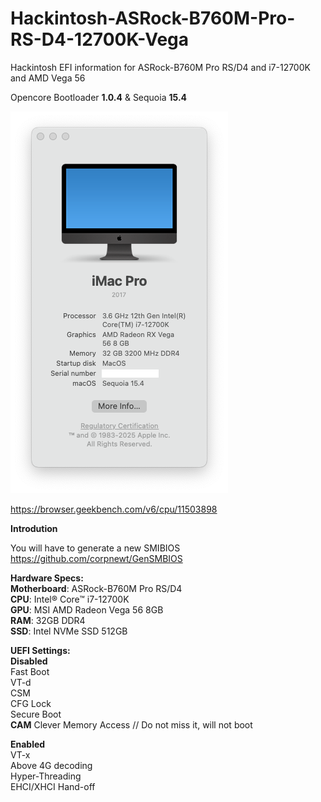 # Hackintosh-ASRock-B760M-Pro-RS-D4-12700K-Vega
Hackintosh EFI information for ASRock-B760M Pro RS/D4 and i7-12700K and AMD Vega 56

Opencore Bootloader **1.0.4** & Sequoia **15.4**  

<img src="https://github.com/nkinchev/Hackintosh-ASRock-B760M-Pro-RS-D4-12700K-Vega/blob/main/macos-sequoia.png" img>

https://browser.geekbench.com/v6/cpu/11503898 

**Introdution**

You will have to generate a new SMIBIOS https://github.com/corpnewt/GenSMBIOS 

**Hardware Specs:**  
**Motherboard**: ASRock-B760M Pro RS/D4  
**CPU**: Intel® Core™ i7-12700K  
**GPU**: MSI AMD Radeon Vega 56 8GB  
**RAM**: 32GB DDR4   
**SSD**: Intel NVMe SSD 512GB  
  
**UEFI Settings:**  
**Disabled**  
Fast Boot  
VT-d  
CSM  
CFG Lock  
Secure Boot  
**CAM** Clever Memory Access  // Do not miss it, will not boot
  
**Enabled**  
VT-x  
Above 4G decoding  
Hyper-Threading  
EHCI/XHCI Hand-off  

